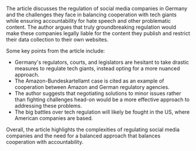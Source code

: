 The article discusses the regulation of social media companies in Germany and the challenges they face in balancing cooperation with tech giants while ensuring accountability for hate speech and other problematic content. The author argues that truly groundbreaking regulation would make these companies legally liable for the content they publish and restrict their data collection to their own websites.

Some key points from the article include:

*   Germany's regulators, courts, and legislators are hesitant to take drastic measures to regulate tech giants, instead opting for a more nuanced approach.
*   The Amazon-Bundeskartellamt case is cited as an example of cooperation between Amazon and German regulatory agencies.
*   The author suggests that negotiating solutions to minor issues rather than fighting challenges head-on would be a more effective approach to addressing these problems.
*   The big battles over tech regulation will likely be fought in the US, where American companies are based.

Overall, the article highlights the complexities of regulating social media companies and the need for a balanced approach that balances cooperation with accountability.